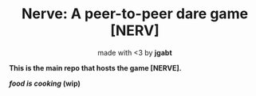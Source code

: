 <h1 align="center">Nerve: A peer-to-peer dare game [NERV]
<br>
</h1>
<p align="center">made with <3 by <b>jgabt<b></p>

This is the main repo that hosts the game [NERVE]. 

*food is cooking* (wip)
